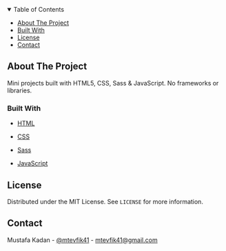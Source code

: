 <!-- TABLE OF CONTENTS -->

<details  open="open">

<summary>Table of Contents</summary>

<ul>

<li><a  href="#about-the-project">About The Project</a>

<li><a  href="#built-with">Built With</a></li>

<li><a  href="#license">License</a></li>

<li><a  href="#contact">Contact</a></li>

</ul>

</details>

<!-- ABOUT THE PROJECT -->

## About The Project

Mini projects built with HTML5, CSS, Sass & JavaScript. No frameworks or libraries.

### Built With

- [HTML](https://en.wikipedia.org/wiki/HTML)

- [CSS](https://en.wikipedia.org/wiki/CSS)

- [Sass](https://www.npmjs.com/package/node-sass)

- [JavaScript](https://www.javascript.com/)

<!-- LICENSE -->

## License

Distributed under the MIT License. See `LICENSE` for more information.

<!-- CONTACT -->

## Contact

Mustafa Kadan - [@mtevfik41](https://twitter.com/mtevfik41) - mtevfik41@gmail.com
